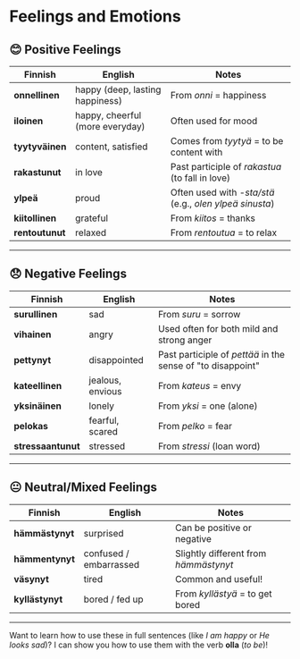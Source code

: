 # Feelings and Emotions

## 😊 **Positive Feelings**

| Finnish         | English                         | Notes                                                   |
| --------------- | ------------------------------- | ------------------------------------------------------- |
| **onnellinen**  | happy (deep, lasting happiness) | From *onni* = happiness                                 |
| **iloinen**     | happy, cheerful (more everyday) | Often used for mood                                     |
| **tyytyväinen** | content, satisfied              | Comes from *tyytyä* = to be content with                |
| **rakastunut**  | in love                         | Past participle of *rakastua* (to fall in love)         |
| **ylpeä**       | proud                           | Often used with *-sta/stä* (e.g., *olen ylpeä sinusta*) |
| **kiitollinen** | grateful                        | From *kiitos* = thanks                                  |
| **rentoutunut** | relaxed                         | From *rentoutua* = to relax                             |

---

## 😞 **Negative Feelings**

|Finnish|English|Notes|
|---|---|---|
|**surullinen**|sad|From *suru* = sorrow|
|**vihainen**|angry|Used often for both mild and strong anger|
|**pettynyt**|disappointed|Past participle of *pettää* in the sense of "to disappoint"|
|**kateellinen**|jealous, envious|From *kateus* = envy|
|**yksinäinen**|lonely|From *yksi* = one (alone)|
|**pelokas**|fearful, scared|From *pelko* = fear|
|**stressaantunut**|stressed|From *stressi* (loan word)|

---

## 😐 **Neutral/Mixed Feelings**

|Finnish|English|Notes|
|---|---|---|
|**hämmästynyt**|surprised|Can be positive or negative|
|**hämmentynyt**|confused / embarrassed|Slightly different from *hämmästynyt*|
|**väsynyt**|tired|Common and useful!|
|**kyllästynyt**|bored / fed up|From *kyllästyä* = to get bored|

---

Want to learn how to use these in full sentences (like *I am happy* or *He looks sad*)? I can show you how to use them with the verb **olla** (*to be*)!
